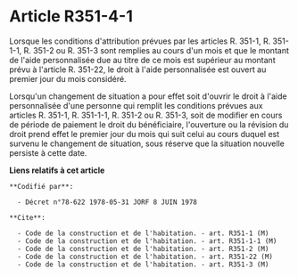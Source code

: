 # Article R351-4-1

Lorsque les conditions d'attribution prévues par les articles R. 351-1, R. 351-1-1, R. 351-2 ou R. 351-3 sont remplies au
cours d'un mois et que le montant de l'aide personnalisée due au titre de ce mois est supérieur au montant prévu à l'article
R. 351-22, le droit à l'aide personnalisée est ouvert au premier jour du mois considéré.

Lorsqu'un changement de situation a pour effet soit d'ouvrir le droit à l'aide personnalisée d'une personne qui remplit les
conditions prévues aux articles R. 351-1, R. 351-1-1, R. 351-2 ou R. 351-3, soit de modifier en cours de période de paiement
le droit du bénéficiaire, l'ouverture ou la révision du droit prend effet le premier jour du mois qui suit celui au cours
duquel est survenu le changement de situation, sous réserve que la situation nouvelle persiste à cette date.

**Liens relatifs à cet article**

	**Codifié par**:

	  - Décret n°78-622 1978-05-31 JORF 8 JUIN 1978

	**Cite**:

	  - Code de la construction et de l'habitation. - art. R351-1 (M)
	  - Code de la construction et de l'habitation. - art. R351-1-1 (M)
	  - Code de la construction et de l'habitation. - art. R351-2 (M)
	  - Code de la construction et de l'habitation. - art. R351-22 (M)
	  - Code de la construction et de l'habitation. - art. R351-3 (M)

